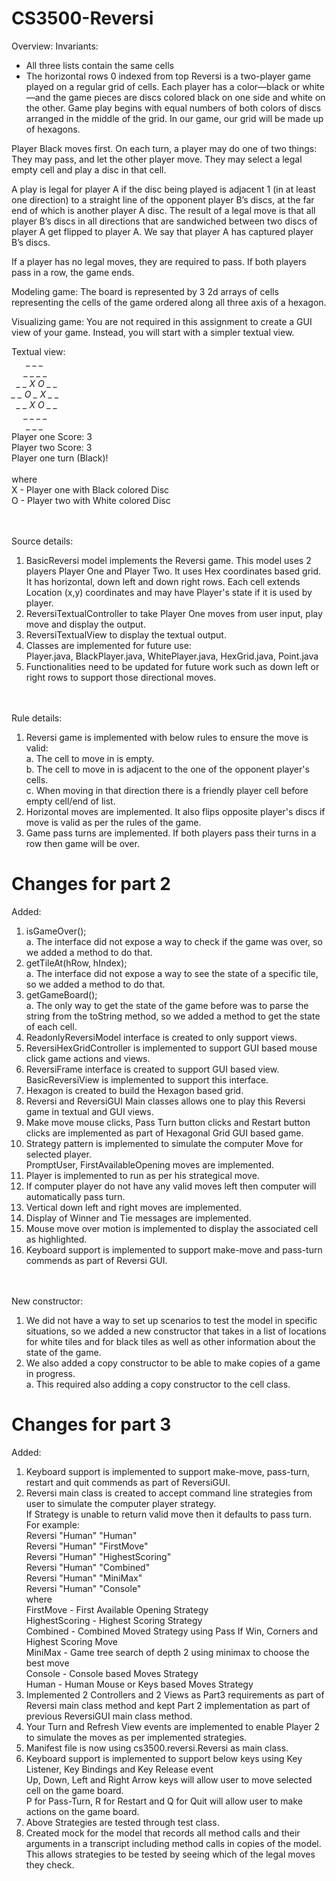 # CS3500-Reversi
Overview:
Invariants: 
- All three lists contain the same cells
- The horizontal rows 0 indexed from top
Reversi is a two-player game played on a regular grid of cells. Each player has a color—black or white—and
the game pieces are discs colored black on one side and white on the other. Game play begins with equal
numbers of both colors of discs arranged in the middle of the grid. In our game, our grid will be made up of
hexagons.

Player Black moves first. On each turn, a player may do one of two things:
They may pass, and let the other player move.
They may select a legal empty cell and play a disc in that cell.

A play is legal for player A if the disc being played is adjacent
1 (in at least one direction) to a straight line of the opponent player B’s discs,
at the far end of which is another player A disc. The result of a legal move is
that all player B’s discs in all directions that are sandwiched between two discs
of player A get flipped to player A. We say that player A has captured player B’s discs.

If a player has no legal moves, they are required to pass.
If both players pass in a row, the game ends.

Modeling game:
The board is represented by 3 2d arrays of cells representing the cells of the game ordered along all three axis of a hexagon.

Visualizing game:
You are not required in this assignment to create a GUI view of your game. Instead, you will start with a
simpler textual view.
<br/>


Textual view:<br/>
&nbsp;&nbsp;&nbsp;&nbsp;&nbsp;&nbsp;*\_ _ _*   <br/>
&nbsp;&nbsp;&nbsp;&nbsp;&nbsp;*\_ _ _ _*   <br/>
&nbsp;&nbsp;*\_ _ X O _ _* <br/>
*\_ _ O _ X _ _*<br/>
&nbsp;&nbsp;*\_ _ X O _ _*<br/>
&nbsp;&nbsp;&nbsp;&nbsp;&nbsp;*\_ _ _ _*<br/>
&nbsp;&nbsp;&nbsp;&nbsp;&nbsp;&nbsp;*\_ _ _*   <br/>
Player one Score: 3<br/>
Player two Score: 3<br/>
Player one turn (Black)!<br/>
<br/>
where <br/>
X - Player one with Black colored Disc<br/>
O - Player two with White colored Disc

<br/><br/>
Source details:
1. BasicReversi model implements the Reversi game.
   This model uses 2 players Player One and Player Two. It uses Hex coordinates based grid.
   It has horizontal, down left and down right rows.
   Each cell extends Location (x,y) coordinates and may have Player's state if it is used by player.
2. ReversiTextualController to take Player One moves from user input, play move and display the output.
3. ReversiTextualView to display the textual output.
4. Classes are implemented for future use:<br/>
   Player.java, BlackPlayer.java, WhitePlayer.java, HexGrid.java, Point.java
5. Functionalities need to be updated for future work such as down left or right rows to support those directional moves.

<br/><br/>
Rule details:
1. Reversi game is implemented with below rules to ensure the move is valid:<br/>
a. The cell to move in is empty.<br/>
b. The cell to move in is adjacent to the one of the opponent player's cells.<br/>
c. When moving in that direction there is a friendly player cell before empty cell/end of list.<br/>
2. Horizontal moves are implemented. It also flips opposite player's discs if move is valid as per the rules of the game.
3. Game pass turns are implemented. If both players pass their turns in a row then game will be over.


# Changes for part 2
Added:
1. isGameOver();<br/>
a. The interface did not expose a way to check if the game was over, so we added a method to do that.<br/>
2. getTileAt(hRow, hIndex);<br/>
a. The interface did not expose a way to see the state of a specific tile, so we added a
method to do that.<br/>
3. getGameBoard();<br/>
a. The only way to get the state of the game before was to parse the string from the toString method,
so we added a method to get the state of each cell.
4. ReadonlyReversiModel interface is created to only support views.
5. ReversiHexGridController is implemented to support GUI based mouse click game actions and views.
6. ReversiFrame interface is created to support GUI based view. BasicReversiView is implemented to support this interface.
7. Hexagon is created to build the Hexagon based grid.
8. Reversi and ReversiGUI Main classes allows one to play this Reversi game in textual and GUI views.
9. Make move mouse clicks, Pass Turn button clicks and Restart button clicks are implemented as part of Hexagonal Grid GUI based game.
10. Strategy pattern is implemented to simulate the computer Move for selected player.<br/>
    PromptUser, FirstAvailableOpening moves are implemented.
11. Player is implemented to run as per his strategical move.
12. If computer player do not have any valid moves left then computer will automatically pass turn.
13. Vertical down left and right moves are implemented.
14. Display of Winner and Tie messages are implemented.
15. Mouse move over motion is implemented to display the associated cell as highlighted.
16. Keyboard support is implemented to support make-move and pass-turn commends as part of Reversi GUI.


<br/><br/>
New constructor:
1. We did not have a way to set up scenarios to test the model in specific situations,
   so we added a new constructor that takes in a list of locations for white tiles and for black tiles
   as well as other information about the state of the game.<br/>
2. We also added a copy constructor to be able to make copies of a game in progress.<br/>
   a. This required also adding a copy constructor to the cell class.<br/>


# Changes for part 3
Added:
1. Keyboard support is implemented to support make-move, pass-turn, restart and quit commends as part of ReversiGUI.
2. Reversi main class is created to accept command line strategies from user to simulate the computer player strategy.<br/>
   If Strategy is unable to return valid move then it defaults to pass turn.
    For example:<br/>
    Reversi "Human" "Human"<br/>
    Reversi "Human" "FirstMove"<br/>
    Reversi "Human" "HighestScoring"<br/>
    Reversi "Human" "Combined"<br/>
    Reversi "Human" "MiniMax"<br/>
    Reversi "Human" "Console"<br/>
    where<br/>
    FirstMove - First Available Opening Strategy<br/>
    HighestScoring - Highest Scoring Strategy<br/>
    Combined - Combined Moved Strategy using Pass If Win, Corners and Highest Scoring Move<br/>
    MiniMax - Game tree search of depth 2 using minimax to choose the best move<br/>
    Console - Console based Moves Strategy<br/>
    Human - Human Mouse or Keys based Moves Strategy<br/>
3. Implemented 2 Controllers and 2 Views as Part3 requirements as part of Reversi main class method and kept Part 2 implementation as part of previous ReversiGUI main class method.
4. Your Turn and Refresh View events are implemented to enable Player 2 to simulate the moves as per implemented strategies.
5. Manifest file is now using cs3500.reversi.Reversi as main class.
6. Keyboard support is implemented to support below keys using Key Listener, Key Bindings and Key Release event<br/>
   Up, Down, Left and Right Arrow keys will allow user to move selected cell on the game board.<br/>
   P for Pass-Turn, R for Restart and Q for Quit will allow user to make actions on the game board.<br/>
7. Above Strategies are tested through test class.
8. Created mock for the model that records all method calls and their arguments in a transcript including
   method calls in copies of the model. This allows strategies to be tested by seeing which of the legal moves they check.


